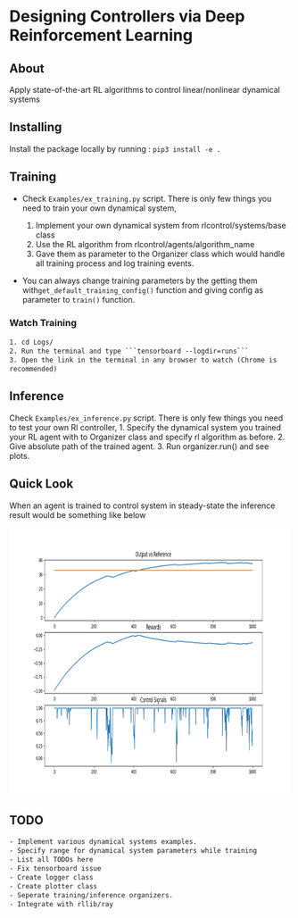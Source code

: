 # Designing Controllers via Deep Reinforcement Learning


## About
Apply state-of-the-art RL algorithms to control linear/nonlinear dynamical systems


## Installing
Install the package locally by running : ```pip3 install -e .```

## Training
- Check ```Examples/ex_training.py``` script. There is only few things you need to train your own dynamical system,
    1. Implement your own dynamical system from rlcontrol/systems/base class
    2. Use the RL algorithm from rlcontrol/agents/algorithm_name
    3. Gave them as parameter to the Organizer class which would handle all training process and log training events.

- You can always change training parameters by the getting them with```get_default_training_config()``` function
    and giving config as parameter to ```train()``` function.

### Watch Training
    1. cd Logs/ 
    2. Run the terminal and type ```tensorboard --logdir=runs```
    3. Open the link in the terminal in any browser to watch (Chrome is recommended)

## Inference 
Check ```Examples/ex_inference.py``` script. There is only few things you need to test your own Rl controller,
    1. Specify the dynamical system you trained your RL agent with to Organizer class and specify rl algorithm as before.
    2. Give absolute path of the trained agent.
    3. Run organizer.run() and see plots. 

## Quick Look
When an agent is trained to control system in steady-state the inference result would be something like below

<img width=640px height=480px src="images\result.png" alt="Project logo">

## TODO
    - Implement various dynamical systems examples.
    - Specify range for dynamical system parameters while training
    - List all TODOs here
    - Fix tensorboard issue
    - Create logger class
    - Create plotter class
    - Seperate training/inference organizers.
    - Integrate with rllib/ray
